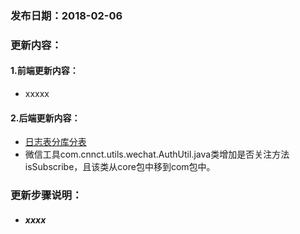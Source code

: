### 发布日期：2018-02-06

### 更新内容：

#### 1.前端更新内容：

* xxxxx

#### 2.后端更新内容：

* [日志表分库分表](/kuang-jia-she-zhi/ri-zhi-biao-fen-ku-fen-biao.md)
* 微信工具com.cnnct.utils.wechat.AuthUtil.java类增加是否关注方法isSubscribe，且该类从core包中移到com包中。

### 更新步骤说明：

* ##### xxxx



